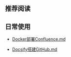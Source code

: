 
## 推荐阅读


## 日常使用
- [Docker部署Confluence.md](docs/archived/Docker部署Confluence.md)

- [Docsify搭建GitHub.md](docs/archived/Docsify搭建GitHub.md)
